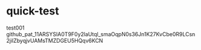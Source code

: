# quick-test

test001 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

